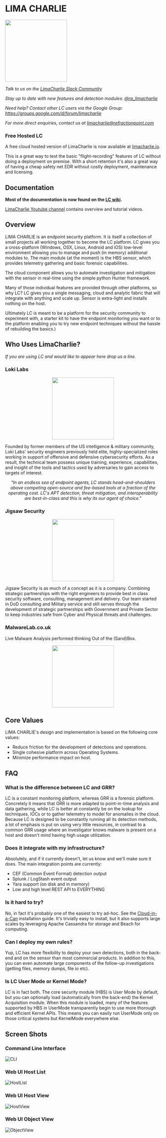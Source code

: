 # LIMA CHARLIE
<img src="https://raw.github.com/refractionPOINT/limacharlie/master/doc/lc.png" width="200">

*Talk to us on the [LimaCharlie Slack Community](http://limacharlie.herokuapp.com/)*

*Stay up to date with new features and detection modules: [@rp_limacharlie](https://twitter.com/rp_limacharlie)*

*Need help? Contact other LC users via the Google Group: https://groups.google.com/d/forum/limacharlie*

*For more direct enquiries, contact us at limacharlie@refractionpoint.com*

### Free Hosted LC
A free cloud hosted version of LimaCharlie is now available at [limacharlie.io](https://limacharlie.io/).

This is a great way to test the basic "flight-recording" features of LC without doing a deployment on premise. With a short retention it's also a great way of having a cheap safety net EDR without costly deployment, maintenance and licensing.

## Documentation
**Most of the documentation is now found on the [LC wiki](https://github.com/refractionPOINT/limacharlie/wiki).**

[LimaCharlie Youtube channel](https://www.youtube.com/channel/UCR0GhNmc4gVcD9Uj07HS5AA) contains overview and tutorial videos.

## Overview
LIMA CHARLIE is an endpoint security platform. It is itself a collection of small projects all working together
to become the LC platform. LC gives you a cross-platform (Windows, OSX, Linux, Android and iOS) low-level 
environment allowing you to manage and push (in memory) additional modules to. The main module (at the moment) 
is the HBS sensor, which provides telemetry gathering and basic forensic capabilities.

The cloud component allows you to automate investigation and mitigation with the sensor in real-time using the simple
python Hunter framework.
 
Many of those individual features are provided through other platforms, so why LC? LC gives you a single 
messaging, cloud and analytic fabric that will integrate with anything and scale up. Sensor is extra-light
and installs nothing on the host.

Ultimately LC is meant to be a platform for the security community to experiment with, a starter kit to have the 
endpoint monitoring you want or to the platform enabling you to try new endpoint techniques without the hassle of
rebuilding the basics.)

## Who Uses LimaCharlie?
*If you are using LC and would like to appear here drop us a line.*

### Loki Labs
<p align="center">
  <a href="https://lokilabs.io"><img src="https://raw.github.com/refractionPOINT/limacharlie/develop/doc/users/lokilabs.png" width="200"></a>
</p>
Founded by former members of the US intelligence & military community, Loki Labs' security engineers previously held elite, highly-specialized roles working in support of offensive and defensive cybersecurity efforts. As a result, the technical team possess unique training, experience, capabilities, and insight of the tools and tactics used by adversaries to gain access to targets of interest.
<p align="center">
  <i>"In an endless sea of endpoint agents, LC stands head-and-shoulders above competing open-source and fee-based tools at a fraction of the operating cost. LC's APT detection, threat mitigation, and interoperability are best-in-class and this is why its our agent of choice."</i>
</p>

### Jigsaw Security
<p align="center">
  <a href="https://www.jigsawsecurityenterprise.com"><img src="https://raw.github.com/refractionPOINT/limacharlie/develop/doc/users/jigsaw-security.png" width="200"></a>
</p>
Jigsaw Security is as much of a concept as it is a company. Combining strategic partnerships with the right engineers to provide best in class security software, consulting, management and delivery. Our team started in DoD consulting and Military service and still serves through the development of strategic partnerships with Government and Private Sector to keep industries safe from Cyber and Physical threats and challenges.

### MalwareLab.co.uk
Live Malware Analysis performed thinking Out of the (Sand)Box.
<p align="center">
  <a href="https://malwarelab.co.uk"><img src="https://raw.github.com/refractionPOINT/limacharlie/develop/doc/users/the_malware_lab.png" width="200"></a>
</p>

## Core Values
LIMA CHARLIE's design and implementation is based on the following core values:
* Reduce friction for the development of detections and operations.
* Single cohesive platform across Operating Systems.
* Minimize performance impact on host.

## FAQ
### What is the difference between LC and GRR?
LC is a constant monitoring platform, whereas GRR is a forensic platform. Concretely it means that GRR is more adapted
to point-in-time analysis and data gathering, while LC is better at constantly be on the lookup for techniques, IOCs
or to gather telemetry to model for anomalies in the cloud. Because LC is designed to be constantly running all its
detection methods, a lot of emphasis is put on using very little resources, in contrast to a common GRR usage where an 
investigator knows malware is present on a host and doesn't mind having high usage utilization.

### Does it integrate with my infrastructure?
Absolutely, and if it currently doesn't, let us know and we'll make sure it does.
The main integration points are currently:
* CEF (Common Event Format) detection output
* Splunk / LogStash event output
* Yara support (on disk and in memory)
* Low and high level REST API to EVERYTHING

### Is it hard to try?
No, in fact it's probably one of the easiest to try ad-hoc. See the [Cloud-in-a-Can](https://github.com/refractionPOINT/limacharlie/wiki/Installing-Cloud-in-a-Can) installation guide.
It's trivially easy to install, but it also supports large scales by leveraging Apache Cassandra for storage and Beach for computing.

### Can I deploy my own rules?
Yup, LC has more flexibility to deploy your own detections, both in the back-end and on the sensor than most commercial products.
In addition to this, you can even automate large components of the follow-up investigations (getting files, memory dumps, file io etc).

### Is LC User Mode or Kernel Mode?
LC is in fact both. The core security module (HBS) is User Mode by default, but you can optionally load (automatically from the back-end) the Kernel Acquisition module.
When this module is loaded, many of the features supported by HBS in UserMode transparently begin to use more thorough and efficient Kernel APIs.
This means you can easily run UserMode only on those critical systems but KernelMode everywhere else.

## Screen Shots
### Command Line Interface
![CLI](https://raw.github.com/refractionPOINT/limacharlie/master/doc/screenshots/ss_cli.png)

### Web UI Host List
![HostList](https://raw.github.com/refractionPOINT/limacharlie/master/doc/screenshots/ss_hostlist.png)

### Web UI Host View
![HostView](https://raw.github.com/refractionPOINT/limacharlie/master/doc/screenshots/ss_hostview.png)

### Web UI Object View
![ObjectView](https://raw.github.com/refractionPOINT/limacharlie/master/doc/screenshots/ss_object.png)
